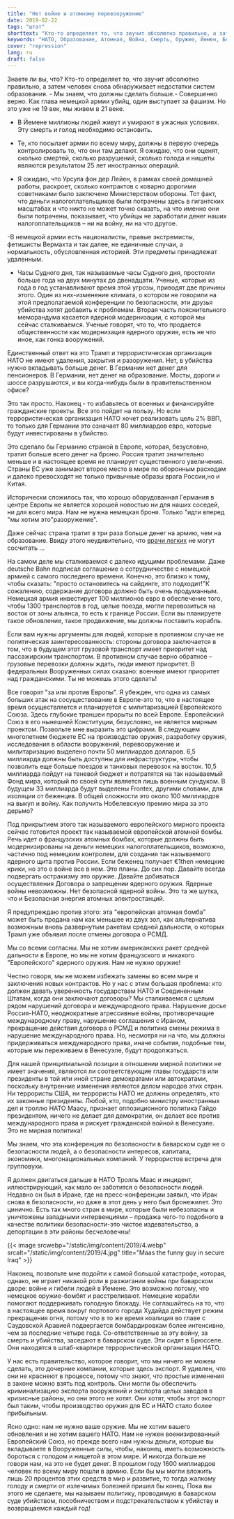 ```yaml
---
title: "Нет войне и атомному перевооружению"
date: 2019-02-22
tags: "штат"
shorttext: "Кто-то определяет то, что звучит абсолютно правильно, а затем человек снова обнаруживает недостатки систем образования"
keywords: "НАТО, Образование, Атомная, Война, Смерть, Оружие, Йемен, Бедность, Военные, Военные Операции, Бундесвер, Армия, Немецкая Армия"
cover: "repression"
lang: ru
draft: false
---
```


Знаете ли вы, что? Кто-то определяет то, что звучит абсолютно правильно, а затем человек снова обнаруживает недостатки систем образования. - Мы знаем, что должны сделать больше.- Совершенно верно. Как глава немецкой армии убийц, один выступает за фашизм. Но это уже не 19 век, мы живем в 21 веке.

  - В Йемене миллионы людей живут и умирают в ужасных условиях. Эту смерть и голод необходимо остановить.

  - Те, кто посылает армии по всему миру, должны в первую очередь контролировать то, что они там делают. Я ожидаю, что они оценят, сколько смертей, сколько разрушений, сколько голода и нищеты являются результатом 25 лет иностранных операций.

  - Я ожидаю, что Урсула фон дер Лейен, в рамках своей домашней работы, раскроет, сколько контрактов с коварно дорогими советниками было заключено Министерством обороны. Тот факт, что деньги налогоплательщиков были потрачены здесь в гигантских масштабах и что никто не может точно сказать, на что именно они были потрачены, показывает, что убийцы не заработали денег наших налогоплательщиков – ни на войну, ни на что другое.

  -В немецкой армии есть националисты, правые экстремисты, фетишисты Вермахта и так далее, не единичные случаи, а нормальность, обусловленная историей. Эти предметы принадлежат удаленным. 

  - Часы Судного дня, так называемые часы Судного дня, простояли больше года на двух минутах до двенадцати. Ученые, которые из года в год устанавливают время этой угрозы, приводят две причины этого. Один из них-изменение климата, о котором не говорили на этой предполагаемой конференции по безопасности, эти друзья убийства хотят добавить к проблемам. Вторая часть пояснительного меморандума касается ядерной модернизации, с которой мы сейчас сталкиваемся. Ученые говорят, что то, что продается общественности как модернизация ядерного оружия, есть не что иное, как гонка вооружений.

Единственный ответ на это Трамп и террористическая организация НАТО не имеют удаления, закрытия и разоружения. Нет, в убийства нужно вкладывать больше денег. В Германии нет денег для пенсионеров. В Германии, нет денег на образование. Мосты, дороги и шоссе разрушаются, и вы когда-нибудь были в правительственном офисе? 

Это так просто. Наконец - то избавьтесь от военных и финансируйте гражданские проекты. Все это пойдет на пользу. Но если террористическая организация НАТО хочет реализовать цель 2% ВВП, то только для Германии это означает 80 миллиардов евро, которые будут инвестированы в убийство.

Это сделало бы Германию страной в Европе, которая, безусловно, тратит больше всего денег на броню. Россия тратит значительно меньше и в настоящее время не планирует существенного увеличения. Страны ЕС уже занимают второе место в мире по оборонным расходам и далеко превосходят не только привычные образы врага России,но и Китая.

Исторически сложилось так, что хорошо оборудованная Германия в центре Европы не является хорошей новостью ни для наших соседей, ни для всего мира. Нам не нужна немецкая броня. Только "идти вперед "мы хотим это"разоружение".

Даже сейчас страна тратит в три раза больше денег на армию, чем на образование. Ввиду этого неудивительно, что [врачи легких](https://www.dw.com/en/nitrogen-oxide-is-it-really-that-dangerous-lung-doctors-ask/a-47202076?fbclid=IwAR2WeWla0suM0FkEeDimacL7xrONFd98dhg0hV6rbfT1BOLzSXvqqF4ctKg "Nitrogen oxide: Is it really that dangerous, lung doctors ask?") не могут сосчитать …

На самом деле мы сталкиваемся с далеко идущими проблемами. Даже deutsche Bahn подписал соглашение о сотрудничестве с немецкой армией с самого последнего времени. Конечно, это близко к тому, чтобы сказать: "просто остановитесь на сайдинге, это подходит!"К сожалению, содержание договора должно быть очень продуманным. Немецкая армия инвестирует 100 миллионов евро в обеспечение того, чтобы 1300 транспортов в год, целые поезда, могли перевозиться на восток от зоны альянса, то есть к границе России. Если вы планируете такое обновление, такое продвижение, мы должны поставить корабль.

Если вам нужны аргументы для людей, которые в противном случае не политическая заинтересованность: стороны договора заключается в том, что в будущем этот грузовой транспорт имеет приоритет над пассажирским транспортом.  В противном случае верно обратное – грузовые перевозки должны ждать, люди имеют приоритет. В федеральных Вооруженных силах сказано: военные имеют приоритет над гражданскими. Ты не можешь этого сделать!

Все говорят "за или против Европы". Я убежден, что одна из самых больших атак на сосуществование в Европе-это то, что в настоящее время осуществляется и планируется с милитаризацией Европейского Союза. Здесь глубокие траншеи прорыты по всей Европе. Европейский Союз в его нынешней Конституции, безусловно, не является мирным проектом. Позвольте мне выразить это цифрами. В следующем многолетнем бюджете ЕС на производство оружия, разработку оружия, исследования в области вооружений, перевооружение и милитаризацию выделено почти 50 миллиардов долларов. 6,5 миллиарда должны быть доступны для инфраструктуры, чтобы позволить еще больше поездов и танковых перевозок на восток. 10,5 миллиарда пойдут на теневой бюджет и потратятся на так называемый Фонд мира, который по своей сути является лишь военным сундуком. В будущем 33 миллиарда будут выделены Frontex, другими словами, для изоляции от беженцев. В общей сложности это около 100 миллиардов на выкуп и войну. Как получить Нобелевскую премию мира за это дерьмо?

Под прикрытием этого так называемого европейского мирного проекта сейчас готовится проект так называемой европейской атомной бомбы. Речь идет о французских атомных бомбах, которые должны быть модернизированы на деньги немецких налогоплательщиков, возможно, частично под немецким контролем, для создания так называемого ядерного щита против России. Если беженец получает €1then немецкие крики, но это о войне все в нем. Это планы. До сих пор. Давайте всегда подвергать остракизму это оружие. Давайте добиваться осуществления Договора о запрещении ядерного оружия. Ядерные войны невозможны. Нет безопасной ядерной войны. Это та же шутка, что и Безопасная энергия атомных электростанций. 

Я предупреждаю против этого: эта "европейская атомная бомба" может быть продана нам как меньшее из двух зол, как альтернатива возможным вновь развернутым ракетам средней дальности, о которых Трамп уже объявил после отмены договора о РСМД.

Мы со всеми согласны. Мы не хотим американских ракет средней дальности в Европе, но мы не хотим французского и никакого "Европейского" ядерного оружия. Нам не нужно оружие!

Честно говоря, мы не можем избежать замены во всем мире и заключения новых контрактов. Но у нас с этим большая проблема: кто должен давать уверенность государствам НАТО и Соединенным Штатам, когда они заключают договоры? Мы сталкиваемся с целым рядом нарушений договора и международного права. Нарушение досье Россия-НАТО, неоднократные агрессивные войны, противоречащие международному праву, нарушение соглашения с Ираном, прекращение действия договора о РСМД и политика смены режима в нарушение международного права. Но, несмотря ни на что, мы должны придерживаться международного права, иначе события, подобные тем, которые мы переживаем в Венесуэле, будут продолжаться.

Для нашей принципиальной позиции в отношении мирной политики не имеет значения, являются ли соответствующие главы государств или президенты в той или иной стране демократами или автократами, поскольку внутренние изменения являются делом народов этих стран. Ни террористы США, ни террористы НАТО не должны определять, кто их законные президенты. Любой, кто, подобно министру иностранных дел и троллю НАТО Маасу, признает оппозиционного политика Гайдо президентом, ничего не делает для демократии, он делает все против международного права и рискует гражданской войной в Венесуэле. Это не мирная политика!

Мы знаем, что эта конференция по безопасности в баварском суде не о безопасности людей, а о безопасности интересов, капитала, экономики, многонациональных компаний. У террористов встреча для групповухи. 

Я должен двигаться дальше в НАТО Тролль Маас и инцидент, иллюстрирующий, как мало он заботится о безопасности людей. Недавно он был в Ираке, где на пресс-конференции заявил, что Ирак снова в безопасности, но даже в этот день у него был бронежилет. Это цинично. Есть так много стран в мире, которые были небезопасны и уничтожены западными интервенциями – продажа чего-то подобного в качестве политики безопасности-это чистое издевательство, а депортации в эти районы бесчеловечны!

{{< image srcwebp="/static/img/content/2019/4.webp" srcalt="/static/img/content/2019/4.jpg" title="Maas the funny guy in secure Iraq" >}}

Наконец, позвольте мне подойти к самой большой катастрофе, которая, однако, не играет никакой роли в разжигании войны при баварском дворе: войне и гибели людей в Йемене. Это возможно потому, что немецкое оружие-бомбят и расстреливают. Немецкие корабли помогают поддерживать голодную блокаду. Не соглашайтесь на то, что в настоящее время вокруг портового города Худайда действует режим прекращения огня, потому что в то же время коалиция во главе с Саудовской Аравией подвергается бомбардировкам более интенсивно, чем за последние четыре года.  Со-ответственные за эту войну, за смерть и убийства, заседают в баварском суде. Эти сидят в Брюсселе. Они находятся в штаб-квартире террористической организации НАТО.

У нас есть правительство, которое говорит, что мы ничего не можем сделать, это дочерние компании, которые здесь экспорт. Я удивлен, что они не краснеют в процессе, потому что знают, что простые изменения в законе можно взять под контроль. Они могли бы обеспечить криминализацию экспорта вооружений и экспорта целых заводов в кризисные районы, но они этого не хотят. Они хотят, чтобы этот экспорт был таким, чтобы производство оружия для ЕС и НАТО стало более прибыльным.

Ясно одно: нам не нужно ваше оружие. Мы не хотим вашего обновления и не хотим вашего НАТО. Нам не нужен военизированный Европейский Союз, но прежде всего нам нужны деньги, которые вы вкладываете в Вооруженные силы, чтобы, наконец, иметь возможность бороться с голодом и нищетой в этом мире. И никогда больше не говори нам, на это не будет денег. В прошлом году 1600 миллиардов человек по всему миру пошли в армию. Если бы мы могли вложить лишь 20 процентов этих средств в мир и развитие, то тогда жалкому голоду и смерти от излечимых болезней пришел бы конец. Пока вы этого не сделаете, мы называем политику, проводимую в баварском суде убийством, пособничеством и подстрекательством к убийству и возвращаемся каждый год!
